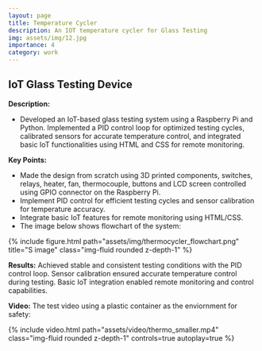 ```yaml
---
layout: page
title: Temperature Cycler
description: An IOT temperature cycler for Glass Testing
img: assets/img/12.jpg
importance: 4
category: work
---
```


## IoT Glass Testing Device

**Description:**
- Developed an IoT-based glass testing system using a Raspberry Pi and Python. Implemented a PID control loop for optimized testing cycles, calibrated sensors for accurate temperature control, and integrated basic IoT functionalities using HTML and CSS for remote monitoring.

**Key Points:**
- Made the design from scratch using 3D printed components, switches, relays, heater, fan, thermocouple, buttons and LCD screen controlled using GPIO connector on the Raspberry Pi. 
- Implement PID control for efficient testing cycles and sensor calibration for temperature accuracy.
- Integrate basic IoT features for remote monitoring using HTML/CSS.
- The image below shows flowchart of the system:

<div class="row">
    <div class="col-sm mt-3 mt-md-0">
        {% include figure.html path="assets/img/thermocycler_flowchart.png" title="S image" class="img-fluid rounded z-depth-1" %}
    </div>
</div>

**Results:**
Achieved stable and consistent testing conditions with the PID control loop. Sensor calibration ensured accurate temperature control during testing. Basic IoT integration enabled remote monitoring and control capabilities.

**Video:**
The test video using a plastic container as the enviornment for safety:

<div class="row">
    <div class="col-sm mt-3 mt-md-0">
        {% include video.html path="assets/video/thermo_smaller.mp4" class="img-fluid rounded z-depth-1" controls=true autoplay=true %}
    </div>
</div>

